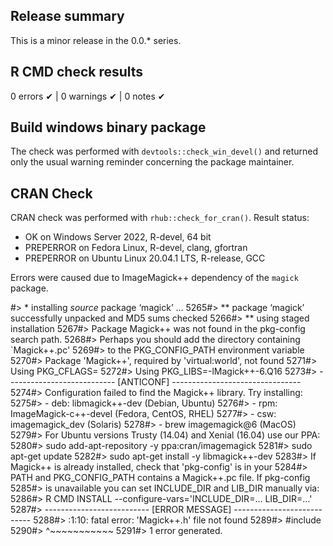 ## Release summary

This is a minor release in the 0.0.* series.  

## R CMD check results

0 errors ✔ | 0 warnings ✔ | 0 notes ✔

## Build windows binary package 

The check was performed with `devtools::check_win_devel()` and returned only the
usual warning reminder concerning the package maintainer.

## CRAN Check

CRAN check was performed with `rhub::check_for_cran()`. Result status:

* OK on Windows Server 2022, R-devel, 64 bit
* PREPERROR on Fedora Linux, R-devel, clang, gfortran
* PREPERROR on Ubuntu Linux 20.04.1 LTS, R-release, GCC

Errors were caused due to ImageMagick++ dependency of the `magick` package.

#> * installing *source* package ‘magick’ ...
5265#> ** package ‘magick’ successfully unpacked and MD5 sums checked
5266#> ** using staged installation
5267#> Package Magick++ was not found in the pkg-config search path.
5268#> Perhaps you should add the directory containing `Magick++.pc'
5269#> to the PKG_CONFIG_PATH environment variable
5270#> Package 'Magick++', required by 'virtual:world', not found
5271#> Using PKG_CFLAGS=
5272#> Using PKG_LIBS=-lMagick++-6.Q16
5273#> --------------------------- [ANTICONF] --------------------------------
5274#> Configuration failed to find the Magick++ library. Try installing:
5275#> - deb: libmagick++-dev (Debian, Ubuntu)
5276#> - rpm: ImageMagick-c++-devel (Fedora, CentOS, RHEL)
5277#> - csw: imagemagick_dev (Solaris)
5278#> - brew imagemagick@6 (MacOS)
5279#> For Ubuntu versions Trusty (14.04) and Xenial (16.04) use our PPA:
5280#> sudo add-apt-repository -y ppa:cran/imagemagick
5281#> sudo apt-get update
5282#> sudo apt-get install -y libmagick++-dev
5283#> If Magick++ is already installed, check that 'pkg-config' is in your
5284#> PATH and PKG_CONFIG_PATH contains a Magick++.pc file. If pkg-config
5285#> is unavailable you can set INCLUDE_DIR and LIB_DIR manually via:
5286#> R CMD INSTALL --configure-vars='INCLUDE_DIR=... LIB_DIR=...'
5287#> -------------------------- [ERROR MESSAGE] ---------------------------
5288#> :1:10: fatal error: 'Magick++.h' file not found
5289#> #include
5290#> ^~~~~~~~~~~~
5291#> 1 error generated.
